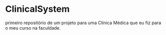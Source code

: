 # ClinicalSystem
 primeiro repositório de um projeto para uma Clínica Médica que eu fiz para o meu curso na faculdade.
 
